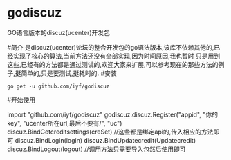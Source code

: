 godiscuz
========

GO语言版本的discuz(ucenter)开发包

#简介
 是discuz(ucenter)论坛的整合开发包的go语法版本,该库不依赖其他的,已经实现了核心的算法,当前方法还没有全部实现,因为时间原因,我也暂时
只是用到这些,已经有的方法都是通过测试的,欢迎大家来扩展,可以参考现在的那些方法的例子,挺简单的,只是要测试,挺耗时的.
#安装

    go get -u github.com/iyf/godiscuz
#开始使用

   import "github.com/iyf/godiscuz"
   godiscuz.discuz.Register("appid", "你的key", "ucenter所在url,最后不要有/", "uc")
   discuz.BindGetcreditsettings(creSet) //这些都是绑定api的,传入相应的方法即可
   discuz.BindLogin(login)
	 discuz.BindUpdatecredit(Updatecredit)
	 discuz.BindLogout(logout)
   //调用方法只需要导入包然后使用即可
